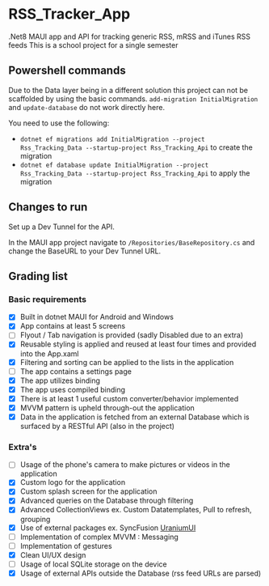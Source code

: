 # RSS_Tracker_App
.Net8 MAUI app and API for tracking generic RSS, mRSS and iTunes RSS feeds
This is a school project for a single semester

## Powershell commands
Due to the Data layer being in a different solution this project can not be scaffolded by using the basic commands.
`add-migration InitialMigration` and `update-database` do not work directly here.

You need to use the following:
- `dotnet ef migrations add InitialMigration --project Rss_Tracking_Data --startup-project Rss_Tracking_Api` to create the migration
- `dotnet ef database update InitialMigration --project Rss_Tracking_Data --startup-project Rss_Tracking_Api` to apply the migration

## Changes to run
Set up a Dev Tunnel for the API.

In the MAUI app project navigate to `/Repositories/BaseRepository.cs` and change the BaseURL to your Dev Tunnel URL.

## Grading list
### Basic requirements
- [x] Built in dotnet MAUI for Android and Windows
- [x] App contains at least 5 screens
- [ ] Flyout / Tab navigation is provided (sadly Disabled due to an extra)
- [x] Reusable styling is applied and reused at least four times and provided into the App.xaml
- [x] Filtering and sorting can be applied to the lists in the application
- [ ] The app contains a settings page
- [x] The app utilizes binding
- [x] The app uses compiled binding
- [x] There is at least 1 useful custom converter/behavior implemented
- [x] MVVM pattern is upheld through-out the application
- [x] Data in the application is fetched from an external Database which is surfaced by a RESTful API (also in the project)

### Extra's
- [ ] Usage of the phone's camera to make pictures or videos in the application
- [x] Custom logo for the application
- [x] Custom splash screen for the application
- [x] Advanced queries on the Database through filtering
- [x] Advanced CollectionViews ex. Custom Datatemplates, Pull to refresh, grouping
- [x] Use of external packages ex. SyncFusion [UraniumUI](https://github.com/enisn/UraniumUI)
- [ ] Implementation of complex MVVM : Messaging
- [ ] Implementation of gestures
- [x] Clean UI/UX design
- [ ] Usage of local SQLite storage on the device
- [x] Usage of external APIs outside the Database (rss feed URLs are parsed)